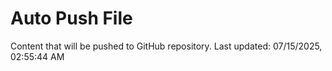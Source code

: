 # Auto Push File

Content that will be pushed to GitHub repository.
Last updated: 07/15/2025, 02:55:44 AM